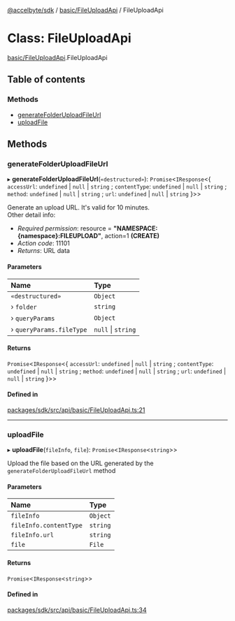 [@accelbyte/sdk](../README.md) / [basic/FileUploadApi](../modules/basic_FileUploadApi.md) / FileUploadApi

# Class: FileUploadApi

[basic/FileUploadApi](../modules/basic_FileUploadApi.md).FileUploadApi

## Table of contents

### Methods

- [generateFolderUploadFileUrl](basic_FileUploadApi.FileUploadApi.md#generatefolderuploadfileurl)
- [uploadFile](basic_FileUploadApi.FileUploadApi.md#uploadfile)

## Methods

### generateFolderUploadFileUrl

▸ **generateFolderUploadFileUrl**(`«destructured»`): `Promise`<`IResponse`<{ `accessUrl`: `undefined` \| ``null`` \| `string` ; `contentType`: `undefined` \| ``null`` \| `string` ; `method`: `undefined` \| ``null`` \| `string` ; `url`: `undefined` \| ``null`` \| `string`  }\>\>

Generate an upload URL. It's valid for 10 minutes.<br/>Other detail info: <ul><li><i>Required permission</i>: resource = <b>"NAMESPACE:{namespace}:FILEUPLOAD"</b>, action=1 <b>(CREATE)</b></li><li><i>Action code</i>: 11101</li><li><i>Returns</i>: URL data</li></ul>

#### Parameters

| Name | Type |
| :------ | :------ |
| `«destructured»` | `Object` |
| › `folder` | `string` |
| › `queryParams` | `Object` |
| › `queryParams.fileType` | ``null`` \| `string` |

#### Returns

`Promise`<`IResponse`<{ `accessUrl`: `undefined` \| ``null`` \| `string` ; `contentType`: `undefined` \| ``null`` \| `string` ; `method`: `undefined` \| ``null`` \| `string` ; `url`: `undefined` \| ``null`` \| `string`  }\>\>

#### Defined in

[packages/sdk/src/api/basic/FileUploadApi.ts:21](https://github.com/AccelByte/accelbyte-web-sdk/blob/ed77741/packages/sdk/src/api/basic/FileUploadApi.ts#L21)

___

### uploadFile

▸ **uploadFile**(`fileInfo`, `file`): `Promise`<`IResponse`<`string`\>\>

Upload the file based on the URL generated by the `generateFolderUploadFileUrl` method

#### Parameters

| Name | Type |
| :------ | :------ |
| `fileInfo` | `Object` |
| `fileInfo.contentType` | `string` |
| `fileInfo.url` | `string` |
| `file` | `File` |

#### Returns

`Promise`<`IResponse`<`string`\>\>

#### Defined in

[packages/sdk/src/api/basic/FileUploadApi.ts:34](https://github.com/AccelByte/accelbyte-web-sdk/blob/ed77741/packages/sdk/src/api/basic/FileUploadApi.ts#L34)
